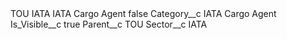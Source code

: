 <?xml version="1.0" encoding="UTF-8"?>
<CustomMetadata xmlns="http://soap.sforce.com/2006/04/metadata" xmlns:xsi="http://www.w3.org/2001/XMLSchema-instance" xmlns:xsd="http://www.w3.org/2001/XMLSchema">
    <label>TOU IATA IATA Cargo Agent</label>
    <protected>false</protected>
    <values>
        <field>Category__c</field>
        <value xsi:type="xsd:string">IATA Cargo Agent</value>
    </values>
    <values>
        <field>Is_Visible__c</field>
        <value xsi:type="xsd:boolean">true</value>
    </values>
    <values>
        <field>Parent__c</field>
        <value xsi:type="xsd:string">TOU</value>
    </values>
    <values>
        <field>Sector__c</field>
        <value xsi:type="xsd:string">IATA</value>
    </values>
</CustomMetadata>
